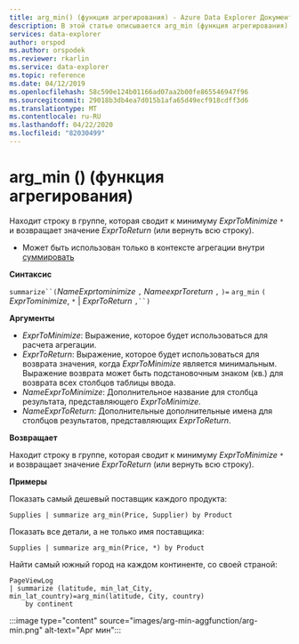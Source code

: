 ```yaml
---
title: arg_min() (функция агрегирования) - Azure Data Explorer Документы Майкрософт
description: В этой статье описывается arg_min (функция агрегирования) в Azure Data Explorer.
services: data-explorer
author: orspod
ms.author: orspodek
ms.reviewer: rkarlin
ms.service: data-explorer
ms.topic: reference
ms.date: 04/12/2019
ms.openlocfilehash: 58c590e124b01166ad07aa2b00fe865546947f96
ms.sourcegitcommit: 29018b3db4ea7d015b1afa65d49ecf918cdff3d6
ms.translationtype: MT
ms.contentlocale: ru-RU
ms.lasthandoff: 04/22/2020
ms.locfileid: "82030499"
---
```

# <a name="arg_min-aggregation-function"></a>arg_min () (функция агрегирования)

Находит строку в группе, которая сводит к минимуму *ExprToMinimize* `*` и возвращает значение *ExprToReturn* (или вернуть всю строку).

* Может быть использован только в контексте агрегации внутри [суммировать](summarizeoperator.md)

**Синтаксис**

`summarize``(`*NameExprtominimize* `,` *NameexprToreturn* `,` `)=` `arg_min` `(` *ExprTominimize*, `*`  |  *ExprToReturn* `,``)`

**Аргументы**

* *ExprToMinimize*: Выражение, которое будет использоваться для расчета агрегации. 
* *ExprToReturn*: Выражение, которое будет использоваться для возврата значения, когда *ExprToMinimize* является минимальным. Выражение возврата может быть подстановочным знаком (кв.) для возврата всех столбцов таблицы ввода.
* *NameExprToMinimize*: Дополнительное название для столбца результата, представляющего *ExprToMinimize.*
* *NameExprToReturn*: Дополнительные дополнительные имена для столбцов результатов, представляющих *ExprToReturn*.

**Возвращает**

Находит строку в группе, которая сводит к минимуму *ExprToMinimize* `*` и возвращает значение *ExprToReturn* (или вернуть всю строку).

**Примеры**

Показать самый дешевый поставщик каждого продукта:

```kusto
Supplies | summarize arg_min(Price, Supplier) by Product
```

Показать все детали, а не только имя поставщика:

```kusto
Supplies | summarize arg_min(Price, *) by Product
```

Найти самый южный город на каждом континенте, со своей страной:

```kusto
PageViewLog 
| summarize (latitude, min_lat_City, min_lat_country)=arg_min(latitude, City, country) 
    by continent
```

:::image type="content" source="images/arg-min-aggfunction/arg-min.png" alt-text="Арг мин":::
